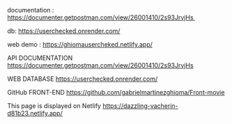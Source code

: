 
documentation :  https://documenter.getpostman.com/view/26001410/2s93JrvjHs 

db: https://userchecked.onrender.com/

web demo : https://ghiomausercheked.netlify.app/



API DOCUMENTATION https://documenter.getpostman.com/view/26001410/2s93JrvjHs 

WEB DATABASE https://userchecked.onrender.com/

GitHub FRONT-END https://github.com/gabrielmartinezghioma/Front-movie

This page is displayed on Netlify https://dazzling-vacherin-d81b23.netlify.app/